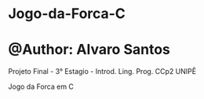 # Jogo-da-Forca-C
# @Author: Alvaro Santos
Projeto Final -  3° Estagio -  Introd. Ling. Prog. CCp2 UNIPÊ

Jogo da Forca em C
